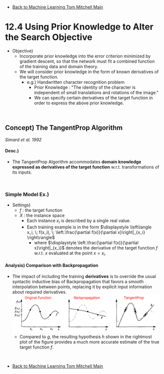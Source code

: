 * [Back to Machine Learning Tom Mitchell Main](../../main.md)

# 12.4 Using Prior Knowledge to Alter the Search Objective
- Objective)
  - Incorporate prior knowledge into the error criterion minimized by gradient descent, so that the network must fit a combined function of the training data and domain theory.
  - We will consider prior knowledge in the form of known derivatives of the target function.
    - e.g.) Handwritten character recognition problem
      - Prior Knowledge : "The identity of the character is independent of small translations and rotations of the image."
      - We can specify certain derivatives of the target function in order to express the above prior knowledge.

<br>

## Concept) The TangentProp Algorithm
*Simard et al. 1992*
#### Desc.)
- The TangentProp Algorithm accommodates **domain knowledge expressed as derivatives of the target function** w.r.t. transformations of its inputs.

<br>

### Simple Model Ex.)
- Settings)
  - $f$ : the target function
  - $X$ : the instance space
    - Each instance $x_i$ is described by a single real value.
    - Each training example is in the form $`\displaystyle \left\langle x_i, \; f(x_i), \; \left.\frac{\partial f(x)}{\partial x}\right|_{x_i} \right\rangle`$
      - where $`\displaystyle \left.\frac{\partial f(x)}{\partial x}\right|_{x_i}`$ denotes the derivative of the target function $f$ w.r.t. $x$ evaluated at the point $x=x_i$.

#### Analysis) Comparison with Backpropagation
- The impact of including the training **derivatives** is to override the usual syntactic inductive bias of Backpropagation that favors a smooth interpolation between points, replacing it by explicit input information about required derivatives.   
![](images/001.png)
  - Compared to $g$, the resulting hypothesis $h$ shown in the rightmost plot of the figure provides a much more accurate estimate of the true target function $f$.










<br>

* [Back to Machine Learning Tom Mitchell Main](../../main.md)